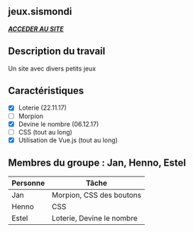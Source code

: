 ## jeux.sismondi

[***ACCEDER AU SITE***](https://jeuxsismondi.github.io)
 
## Description du travail

Un site avec divers petits jeux

## Caractéristiques

- [x] Loterie (22.11.17)
- [ ] Morpion 
- [x] Devine le nombre (06.12.17)
- [ ] CSS (tout au long)
- [x] Utilisation de Vue.js (tout au long)

## Membres du groupe : Jan, Henno, Estel

Personne | Tâche |  
------- | ----------- | 
Jan | Morpion, CSS des boutons
Henno | CSS
Estel | Loterie, Devine le nombre
